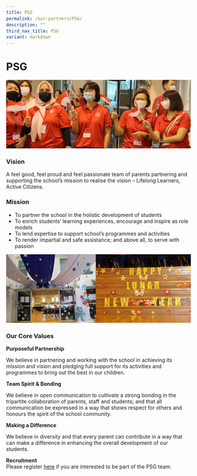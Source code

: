 ```yaml
---
title: PSG
permalink: /our-partners/PSG/
description: ""
third_nav_title: PSG
variant: markdown
---
```

# **PSG**

![](/images/Info%20Pic/PSG%201.png)

### Vision

A feel good, feel proud and feel passionate team of parents partnering and supporting the school’s mission to realise the vision – Lifelong Learners, Active Citizens.

### Mission

*   To partner the school in the holistic development of students
*   To enrich students’ learning experiences, encourage and inspire as role models
*   To lend expertise to support school’s programmes and activities
*   To render impartial and safe assistance; and above all, to serve with passion

![](/images/Info%20Pic/PSG%202.png)

### Our Core Values

**Purposeful Partnership**

We believe in partnering and working with the school in achieving its mission and vision and pledging full support for its activities and programmes to bring out the best in our children.

**Team Spirit & Bonding**

We believe in open communication to cultivate a strong bonding in the tripartite collaboration of parents, staff and students; and that all communication be expressed in a way that shows respect for others and honours the spirit of the school community.

**Making a Difference**

We believe in diversity and that every parent can contribute in a way that can make a difference in enhancing the overall development of our students.

**Recruitment**  
Please register [here](https://go.gov.sg/prpspsgregistration) if you are interested to be part of the PSG team.